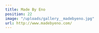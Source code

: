 ```yaml
---
title: Made By Eno
position: 22
image: "/uploads/gallery__madebyeno.jpg"
url: http://www.madebyeno.com/
---
```



